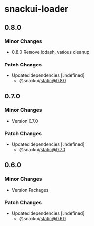 # snackui-loader

## 0.8.0

### Minor Changes

- 0.8.0 Remove lodash, various cleanup

### Patch Changes

- Updated dependencies [undefined]
  - @snackui/static@0.8.0

## 0.7.0

### Minor Changes

- Version 0.7.0

### Patch Changes

- Updated dependencies [undefined]
  - @snackui/static@0.7.0

## 0.6.0

### Minor Changes

- Version Packages

### Patch Changes

- Updated dependencies [undefined]
  - @snackui/static@0.6.0
